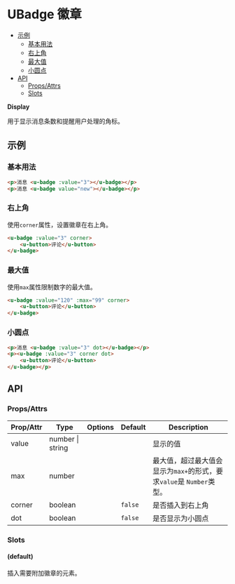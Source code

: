 <!-- 该 README.md 根据 api.yaml 和 docs/*.md 自动生成，为了方便在 GitHub 和 NPM 上查阅。如需修改，请查看源文件 -->

# UBadge 徽章

- [示例](#示例)
    - [基本用法](#基本用法)
    - [右上角](#右上角)
    - [最大值](#最大值)
    - [小圆点](#小圆点)
- [API]()
    - [Props/Attrs](#propsattrs)
    - [Slots](#slots)

**Display**

用于显示消息条数和提醒用户处理的角标。

## 示例
### 基本用法

``` html
<p>消息 <u-badge :value="3"></u-badge></p>
<p>消息 <u-badge value="new"></u-badge></p>
```

### 右上角

使用`corner`属性，设置徽章在右上角。

``` html
<u-badge :value="3" corner>
    <u-button>评论</u-button>
</u-badge>
```

### 最大值

使用`max`属性限制数字的最大值。

``` html
<u-badge :value="120" :max="99" corner>
    <u-button>评论</u-button>
</u-badge>
```

### 小圆点

``` html
<p>消息 <u-badge :value="3" dot></u-badge></p>
<p><u-badge :value="3" corner dot>
    <u-button>评论</u-button>
</u-badge></p>
```

## API
### Props/Attrs

| Prop/Attr | Type | Options | Default | Description |
| --------- | ---- | ------- | ------- | ----------- |
| value | number \| string |  |  | 显示的值 |
| max | number |  |  | 最大值，超过最大值会显示为`max+`的形式，要求`value`是 `Number`类型。 |
| corner | boolean |  | `false` | 是否插入到右上角 |
| dot | boolean |  | `false` | 是否显示为小圆点 |

### Slots

#### (default)

插入需要附加徽章的元素。

